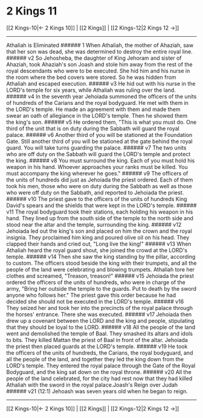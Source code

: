 # 2 Kings 11

[[2 Kings-10|← 2 Kings 10]] | [[2 Kings]] | [[2 Kings-12|2 Kings 12 →]]
***

Athaliah is Eliminated ###### 1 When Athaliah, the mother of Ahaziah, saw that her son was dead, she was determined to destroy the entire royal line. ###### v2 So Jehosheba, the daughter of King Jehoram and sister of Ahaziah, took Ahaziah's son Joash and stole him away from the rest of the royal descendants who were to be executed. She hid him and his nurse in the room where the bed covers were stored. So he was hidden from Athaliah and escaped execution. ###### v3 He hid out with his nurse in the LORD's temple for six years, while Athaliah was ruling over the land. ###### v4 In the seventh year Jehoiada summoned the officers of the units of hundreds of the Carians and the royal bodyguard. He met with them in the LORD's temple. He made an agreement with them and made them swear an oath of allegiance in the LORD's temple. Then he showed them the king's son. ###### v5 He ordered them, "This is what you must do. One third of the unit that is on duty during the Sabbath will guard the royal palace. ###### v6 Another third of you will be stationed at the Foundation Gate. Still another third of you will be stationed at the gate behind the royal guard. You will take turns guarding the palace. ###### v7 The two units who are off duty on the Sabbath will guard the LORD's temple and protect the king. ###### v8 You must surround the king. Each of you must hold his weapon in his hand. Whoever approaches your ranks must be killed. You must accompany the king wherever he goes." ###### v9 The officers of the units of hundreds did just as Jehoiada the priest ordered. Each of them took his men, those who were on duty during the Sabbath as well as those who were off duty on the Sabbath, and reported to Jehoiada the priest. ###### v10 The priest gave to the officers of the units of hundreds King David's spears and the shields that were kept in the LORD's temple. ###### v11 The royal bodyguard took their stations, each holding his weapon in his hand. They lined up from the south side of the temple to the north side and stood near the altar and the temple, surrounding the king. ###### v12 Jehoiada led out the king's son and placed on him the crown and the royal insignia. They proclaimed him king and poured olive oil on his head. They clapped their hands and cried out, "Long live the king!" ###### v13 When Athaliah heard the royal guard shout, she joined the crowd at the LORD's temple. ###### v14 Then she saw the king standing by the pillar, according to custom. The officers stood beside the king with their trumpets, and all the people of the land were celebrating and blowing trumpets. Athaliah tore her clothes and screamed, "Treason, treason!" ###### v15 Jehoiada the priest ordered the officers of the units of hundreds, who were in charge of the army, "Bring her outside the temple to the guards. Put to death by the sword anyone who follows her." The priest gave this order because he had decided she should not be executed in the LORD's temple. ###### v16 They seized her and took her into the precincts of the royal palace through the horses' entrance. There she was executed. ###### v17 Jehoiada then drew up a covenant between the LORD and the king and people, stipulating that they should be loyal to the LORD. ###### v18 All the people of the land went and demolished the temple of Baal. They smashed its altars and idols to bits. They killed Mattan the priest of Baal in front of the altar. Jehoiada the priest then placed guards at the LORD's temple. ###### v19 He took the officers of the units of hundreds, the Carians, the royal bodyguard, and all the people of the land, and together they led the king down from the LORD's temple. They entered the royal palace through the Gate of the Royal Bodyguard, and the king sat down on the royal throne. ###### v20 All the people of the land celebrated, for the city had rest now that they had killed Athaliah with the sword in the royal palace.Joash's Reign over Judah ###### v21 (12:1) Jehoash was seven years old when he began to reign.

***
[[2 Kings-10|← 2 Kings 10]] | [[2 Kings]] | [[2 Kings-12|2 Kings 12 →]]
